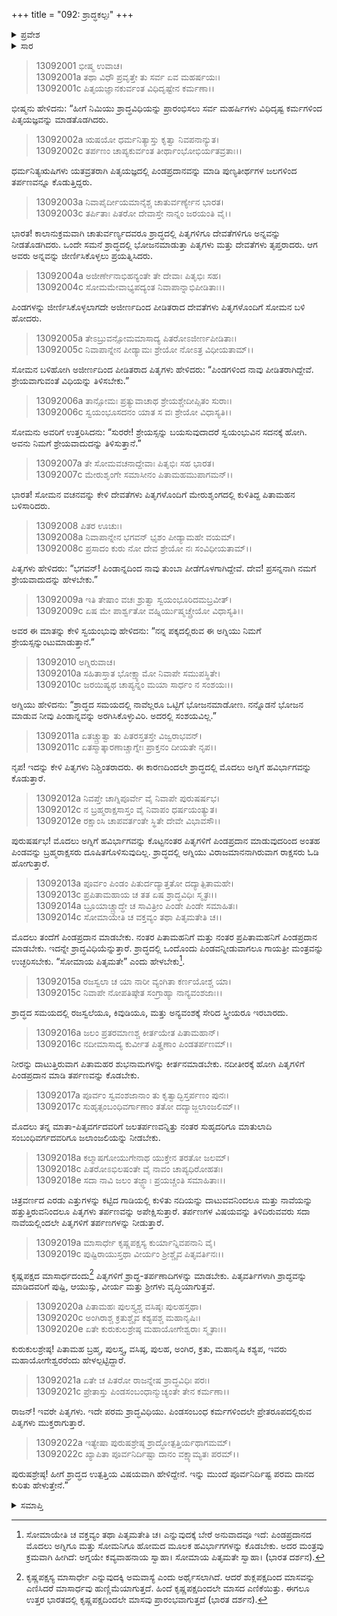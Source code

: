 +++
title = "092: ಶ್ರಾದ್ಧಕಲ್ಪಃ"
+++

<details><summary>ಪ್ರವೇಶ</summary>


।।   ಓಂ ಓಂ ನಮೋ ನಾರಾಯಣಾಯ।।   ಶ್ರೀ ವೇದವ್ಯಾಸಾಯ ನಮಃ ।।

ಶ್ರೀ ಕೃಷ್ಣದ್ವೈಪಾಯನ ವೇದವ್ಯಾಸ ವಿರಚಿತ  

**ಶ್ರೀ ಮಹಾಭಾರತ**

**ಅನುಶಾಸನ ಪರ್ವ**

**ದಾನಧರ್ಮ ಪರ್ವ**

**ಅಧ್ಯಾಯ 92**


</details>

<details><summary>ಸಾರ</summary>

ಶ್ರಾದ್ಧಾನ್ನವನ್ನು ಜೀರ್ಣಿಸಿಕೊಳ್ಳಲಾಗದೇ ಪಿತೃದೇವತೆಗಳು ಮತ್ತು ದೇವತೆಗಳು ಪಿತಾಮಹನಲ್ಲಿಗೆ ಹೋದುದು; ಅಗ್ನಿಯು ಅವರ ಅಜೀರ್ಣವನ್ನು ನಿವಾರಿಸಿದುದು; ಶ್ರಾದ್ಧದಲ್ಲಿ ತೃಪ್ತರಾದ ಪಿತೃಗಳ ಆಶೀರ್ವಾದ (1-22).


</details>



> 13092001 ಭೀಷ್ಮ ಉವಾಚ।   
13092001a ತಥಾ ವಿಧೌ ಪ್ರವೃತ್ತೇ ತು ಸರ್ವ ಏವ ಮಹರ್ಷಯಃ।  
13092001c ಪಿತೃಯಜ್ಞಾನಕುರ್ವಂತ ವಿಧಿದೃಷ್ಟೇನ ಕರ್ಮಣಾ।।

ಭೀಷ್ಮನು ಹೇಳಿದನು: “ಹೀಗೆ ನಿಮಿಯು ಶ್ರಾದ್ಧವಿಧಿಯನ್ನು ಪ್ರಾರಂಭಿಸಲು ಸರ್ವ ಮಹರ್ಷಿಗಳು ವಿಧಿದೃಷ್ಟ ಕರ್ಮಗಳಿಂದ ಪಿತೃಯಜ್ಞವನ್ನು ಮಾಡತೊಡಗಿದರು.

> 13092002a ಋಷಯೋ ಧರ್ಮನಿತ್ಯಾಸ್ತು ಕೃತ್ವಾ ನಿವಪನಾನ್ಯುತ।  
13092002c ತರ್ಪಣಂ ಚಾಪ್ಯಕುರ್ವಂತ ತೀರ್ಥಾಂಭೋಭಿರ್ಯತವ್ರತಾಃ।।

ಧರ್ಮನಿತ್ಯಋಷಿಗಳು ಯತವ್ರತರಾಗಿ ಪಿತೃಯಜ್ಞದಲ್ಲಿ ಪಿಂಡಪ್ರದಾನವನ್ನು ಮಾಡಿ ಪುಣ್ಯತೀರ್ಥಗಳ ಜಲಗಳಿಂದ ತರ್ಪಣವನ್ನೂ ಕೊಡುತ್ತಿದ್ದರು.

> 13092003a ನಿವಾಪೈರ್ದೀಯಮಾನೈಶ್ಚ ಚಾತುರ್ವರ್ಣ್ಯೇನ ಭಾರತ।  
13092003c ತರ್ಪಿತಾಃ ಪಿತರೋ ದೇವಾಸ್ತೇ ನಾನ್ನಂ ಜರಯಂತಿ ವೈ।।

ಭಾರತ! ಕಾಲಾನುಕ್ರಮವಾಗಿ ಚಾತುರ್ವರ್ಣ್ಯದವರೂ ಶ್ರಾದ್ಧದಲ್ಲಿ ಪಿತೃಗಳಿಗೂ ದೇವತೆಗಳಿಗೂ ಅನ್ನವನ್ನು ನೀಡತೊಡಗಿದರು. ಒಂದೇ ಸಮನೆ ಶ್ರಾದ್ಧದಲ್ಲಿ ಭೋಜನಮಾಡುತ್ತಾ ಪಿತೃಗಳು ಮತ್ತು ದೇವತೆಗಳು ತೃಪ್ತರಾದರು. ಆಗ ಅವರು ಅನ್ನವನ್ನು ಜೀರ್ಣಿಸಿಕೊಳ್ಳಲು ಪ್ರಯತ್ನಿಸಿದರು.

> 13092004a ಅಜೀರ್ಣೇನಾಭಿಹನ್ಯಂತೇ ತೇ ದೇವಾಃ ಪಿತೃಭಿಃ ಸಹ।  
13092004c ಸೋಮಮೇವಾಭ್ಯಪದ್ಯಂತ ನಿವಾಪಾನ್ನಾಭಿಪೀಡಿತಾಃ।।

ಪಿಂಡಗಳನ್ನು ಜೀರ್ಣಿಸಿಕೊಳ್ಳಲಾಗದೇ ಅಜೀರ್ಣದಿಂದ ಪೀಡಿತರಾದ ದೇವತೆಗಳು ಪಿತೃಗಳೊಂದಿಗೆ ಸೋಮನ ಬಳಿ ಹೋದರು.

> 13092005a ತೇಽಬ್ರುವನ್ಸೋಮಮಾಸಾದ್ಯ ಪಿತರೋಽಜೀರ್ಣಪೀಡಿತಾಃ।  
13092005c ನಿವಾಪಾನ್ನೇನ ಪೀಡ್ಯಾಮಃ ಶ್ರೇಯೋ ನೋಽತ್ರ ವಿಧೀಯತಾಮ್।।

ಸೋಮನ ಬಳಿಹೋಗಿ ಅಜೀರ್ಣದಿಂದ ಪೀಡಿತರಾದ ಪಿತೃಗಳು ಹೇಳಿದರು: “ಪಿಂಡಗಳಿಂದ ನಾವು ಪೀಡಿತರಾಗಿದ್ದೇವೆ. ಶ್ರೇಯವಾಗುವಂತೆ ವಿಧಿಯನ್ನು ತಿಳಿಸಬೇಕು.”

> 13092006a ತಾನ್ಸೋಮಃ ಪ್ರತ್ಯುವಾಚಾಥ ಶ್ರೇಯಶ್ಚೇದೀಪ್ಸಿತಂ ಸುರಾಃ।  
13092006c ಸ್ವಯಂಭೂಸದನಂ ಯಾತ ಸ ವಃ ಶ್ರೇಯೋ ವಿಧಾಸ್ಯತಿ।।

ಸೋಮನು ಅವರಿಗೆ ಉತ್ತರಿಸಿದನು: “ಸುರರೇ! ಶ್ರೇಯಸ್ಸನ್ನು ಬಯಸುವುದಾದರೆ ಸ್ವಯಂಭುವಿನ ಸದನಕ್ಕೆ ಹೋಗಿ. ಅವನು ನಿಮಗೆ ಶ್ರೇಯವಾದುದನ್ನು ತಿಳಿಸುತ್ತಾನೆ.”

> 13092007a ತೇ ಸೋಮವಚನಾದ್ದೇವಾಃ ಪಿತೃಭಿಃ ಸಹ ಭಾರತ।  
13092007c ಮೇರುಶೃಂಗೇ ಸಮಾಸೀನಂ ಪಿತಾಮಹಮುಪಾಗಮನ್।।

ಭಾರತ! ಸೋಮನ ವಚನವನ್ನು ಕೇಳಿ ದೇವತೆಗಳು ಪಿತೃಗಳೊಂದಿಗೆ ಮೇರುಶೃಂಗದಲ್ಲಿ ಕುಳಿತಿದ್ದ ಪಿತಾಮಹನ ಬಳಿಸಾರಿದರು.

> 13092008 ಪಿತರ ಊಚುಃ।  
13092008a ನಿವಾಪಾನ್ನೇನ ಭಗವನ್ ಭೃಶಂ ಪೀಡ್ಯಾಮಹೇ ವಯಮ್।  
13092008c ಪ್ರಸಾದಂ ಕುರು ನೋ ದೇವ ಶ್ರೇಯೋ ನಃ ಸಂವಿಧೀಯತಾಮ್।।

ಪಿತೃಗಳು ಹೇಳಿದರು: “ಭಗವನ್! ಪಿಂಡಾನ್ನದಿಂದ ನಾವು ತುಂಬಾ ಪೀಡೆಗೊಳಗಾಗಿದ್ದೇವೆ. ದೇವ! ಪ್ರಸನ್ನನಾಗಿ ನಮಗೆ ಶ್ರೇಯವಾದುದನ್ನು ಹೇಳಬೇಕು.”

> 13092009a ಇತಿ ತೇಷಾಂ ವಚಃ ಶ್ರುತ್ವಾ ಸ್ವಯಂಭೂರಿದಮಬ್ರವೀತ್।  
13092009c ಏಷ ಮೇ ಪಾರ್ಶ್ವತೋ ವಹ್ನಿರ್ಯುಷ್ಮಚ್ಚ್ರೇಯೋ ವಿಧಾಸ್ಯತಿ।।

ಅವರ ಈ ಮಾತನ್ನು ಕೇಳಿ ಸ್ವಯಂಭುವು ಹೇಳಿದನು: “ನನ್ನ ಪಕ್ಕದಲ್ಲಿರುವ ಈ ಅಗ್ನಿಯು ನಿಮಗೆ ಶ್ರೇಯಸ್ಸನ್ನುಂಟುಮಾಡುತ್ತಾನೆ.”

> 13092010 ಅಗ್ನಿರುವಾಚ।  
13092010a ಸಹಿತಾಸ್ತಾತ ಭೋಕ್ಷ್ಯಾಮೋ ನಿವಾಪೇ ಸಮುಪಸ್ಥಿತೇ।  
13092010c ಜರಯಿಷ್ಯಥ ಚಾಪ್ಯನ್ನಂ ಮಯಾ ಸಾರ್ಧಂ ನ ಸಂಶಯಃ।।

ಅಗ್ನಿಯು ಹೇಳಿದನು: “ಶ್ರಾದ್ಧದ ಸಮಯದಲ್ಲಿ ನಾವೆಲ್ಲರೂ ಒಟ್ಟಿಗೆ ಭೋಜನಮಾಡೋಣ. ನನ್ನೊಡನೆ ಭೋಜನ ಮಾಡುವ ನೀವು ಪಿಂಡಾನ್ನವನ್ನು ಅರಗಿಸಿಕೊಳ್ಳುವಿರಿ. ಅದರಲ್ಲಿ ಸಂಶಯವಿಲ್ಲ.”

> 13092011a ಏತಚ್ಚ್ರುತ್ವಾ ತು ಪಿತರಸ್ತತಸ್ತೇ ವಿಜ್ವರಾಭವನ್।  
13092011c ಏತಸ್ಮಾತ್ಕಾರಣಾಚ್ಚಾಗ್ನೇಃ ಪ್ರಾಕ್ತನಂ ದೀಯತೇ ನೃಪ।।

ನೃಪ! ಇದನ್ನು ಕೇಳಿ ಪಿತೃಗಳು ನಿಶ್ಚಿಂತರಾದರು. ಈ ಕಾರಣದಿಂದಲೇ ಶ್ರಾದ್ಧದಲ್ಲಿ ಮೊದಲು ಅಗ್ನಿಗೆ ಹವಿರ್ಭಾಗವನ್ನು ಕೊಡುತ್ತಾರೆ.

> 13092012a ನಿವಪ್ತೇ ಚಾಗ್ನಿಪೂರ್ವೇ ವೈ ನಿವಾಪೇ ಪುರುಷರ್ಷಭ।  
13092012c ನ ಬ್ರಹ್ಮರಾಕ್ಷಸಾಸ್ತಂ ವೈ ನಿವಾಪಂ ಧರ್ಷಯಂತ್ಯುತ।  
13092012e ರಕ್ಷಾಂಸಿ ಚಾಪವರ್ತಂತೇ ಸ್ಥಿತೇ ದೇವೇ ವಿಭಾವಸೌ।।

ಪುರುಷರ್ಷಭ! ಮೊದಲು ಅಗ್ನಿಗೆ ಹವಿರ್ಭಾಗವನ್ನು ಕೊಟ್ಟನಂತರ ಪಿತೃಗಳಿಗೆ ಪಿಂಡಪ್ರದಾನ ಮಾಡುವುದರಿಂದ ಅಂತಹ ಪಿಂಡವನ್ನು ಬ್ರಹ್ಮರಾಕ್ಷಸರು ದೂಷಿತಗೊಳಿಸುವುದಿಲ್ಲ. ಶ್ರಾದ್ಧದಲ್ಲಿ ಅಗ್ನಿಯು ವಿರಾಜಮಾನನಾಗಿರುವಾಗ ರಾಕ್ಷಸರು ಓಡಿ ಹೋಗುತ್ತಾರೆ.

> 13092013a ಪೂರ್ವಂ ಪಿಂಡಂ ಪಿತುರ್ದದ್ಯಾತ್ತತೋ ದದ್ಯಾತ್ಪಿತಾಮಹೇ।  
13092013c ಪ್ರಪಿತಾಮಹಾಯ ಚ ತತ ಏಷ ಶ್ರಾದ್ಧವಿಧಿಃ ಸ್ಮೃತಃ।।  
13092014a ಬ್ರೂಯಾಚ್ಚ್ರಾದ್ಧೇ ಚ ಸಾವಿತ್ರೀಂ ಪಿಂಡೇ ಪಿಂಡೇ ಸಮಾಹಿತಃ।  
13092014c ಸೋಮಾಯೇತಿ ಚ ವಕ್ತವ್ಯಂ ತಥಾ ಪಿತೃಮತೇತಿ ಚ।।

ಮೊದಲು ತಂದೆಗೆ ಪಿಂಡಪ್ರದಾನ ಮಾಡಬೇಕು. ನಂತರ ಪಿತಾಮಹನಿಗೆ ಮತ್ತು ನಂತರ ಪ್ರಪಿತಾಮಹನಿಗೆ ಪಿಂಡಪ್ರದಾನ ಮಾಡಬೇಕು. ಇದನ್ನೇ ಶ್ರಾದ್ಧವಿಧಿಯೆನ್ನುತ್ತಾರೆ. ಶ್ರಾದ್ಧದಲ್ಲಿ ಒಂದೊಂದು ಪಿಂಡವನ್ನೀಡುವಾಗಲೂ ಗಾಯತ್ರೀ ಮಂತ್ರವನ್ನು ಉಚ್ಛರಿಸಬೇಕು. “ಸೋಮಾಯ ಪಿತೃಮತೇ” ಎಂದು ಹೇಳಬೇಕು[^1].

> 13092015a ರಜಸ್ವಲಾ ಚ ಯಾ ನಾರೀ ವ್ಯಂಗಿತಾ ಕರ್ಣಯೋಶ್ಚ ಯಾ।  
13092015c ನಿವಾಪೇ ನೋಪತಿಷ್ಠೇತ ಸಂಗ್ರಾಹ್ಯಾ ನಾನ್ಯವಂಶಜಾಃ।।

ಶ್ರಾದ್ಧದ ಸಮಯದಲ್ಲಿ ರಜಸ್ವಲೆಯೂ, ಕಿವುಡಿಯೂ, ಮತ್ತು ಅನ್ಯವಂಶಕ್ಕೆ ಸೇರಿದ ಸ್ತ್ರೀಯರೂ ಇರಬಾರದು.

> 13092016a ಜಲಂ ಪ್ರತರಮಾಣಶ್ಚ ಕೀರ್ತಯೇತ ಪಿತಾಮಹಾನ್।  
13092016c ನದೀಮಾಸಾದ್ಯ ಕುರ್ವೀತ ಪಿತೄಣಾಂ ಪಿಂಡತರ್ಪಣಮ್।।

ನೀರನ್ನು ದಾಟುತ್ತಿರುವಾಗ ಪಿತಾಮಹರ ಶುಭನಾಮಗಳನ್ನು ಕೀರ್ತನಮಾಡಬೇಕು. ನದೀತೀರಕ್ಕೆ ಹೋಗಿ ಪಿತೃಗಳಿಗೆ ಪಿಂಡಪ್ರದಾನ ಮಾಡಿ ತರ್ಪಣವನ್ನು ಕೊಡಬೇಕು.

> 13092017a ಪೂರ್ವಂ ಸ್ವವಂಶಜಾನಾಂ ತು ಕೃತ್ವಾದ್ಭಿಸ್ತರ್ಪಣಂ ಪುನಃ।  
13092017c ಸುಹೃತ್ಸಂಬಂಧಿವರ್ಗಾಣಾಂ ತತೋ ದದ್ಯಾಜ್ಜಲಾಂಜಲಿಮ್।।

ಮೊದಲು ತನ್ನ ಮಾತಾ-ಪಿತೃವರ್ಗದವರಿಗೆ ಜಲತರ್ಪಣವನ್ನಿತ್ತು ನಂತರ ಸುಹೃದರಿಗೂ ಮಾತುಲಾದಿ ಸಂಬಂಧಿವರ್ಗದವರಿಗೂ ಜಲಾಂಜಲಿಯನ್ನು ನೀಡಬೇಕು.

> 13092018a ಕಲ್ಮಾಷಗೋಯುಗೇನಾಥ ಯುಕ್ತೇನ ತರತೋ ಜಲಮ್।  
13092018c ಪಿತರೋಽಭಿಲಷಂತೇ ವೈ ನಾವಂ ಚಾಪ್ಯಧಿರೋಹತಃ।  
13092018e ಸದಾ ನಾವಿ ಜಲಂ ತಜ್ಜ್ಞಾಃ ಪ್ರಯಚ್ಚಂತಿ ಸಮಾಹಿತಾಃ।।

ಚಿತ್ರವರ್ಣದ ಎರಡು ಎತ್ತುಗಳನ್ನು ಕಟ್ಟಿದ ಗಾಡಿಯಲ್ಲಿ ಕುಳಿತು ನದಿಯನ್ನು ದಾಟುವವನಿಂದಲೂ ಮತ್ತು ನಾವೆಯನ್ನು ಹತ್ತುತ್ತಿರುವನಿಂದಲೂ ಪಿತೃಗಳು ತರ್ಪಣವನ್ನು ಅಪೇಕ್ಷಿಸುತ್ತಾರೆ. ತರ್ಪಣಗಳ ವಿಷಯವನ್ನು ತಿಳಿದಿರುವವರು ಸದಾ ನಾವೆಯಲ್ಲಿಂದಲೇ ಪಿತೃಗಳಿಗೆ ತರ್ಪಣಗಳನ್ನು ನೀಡುತ್ತಾರೆ.

> 13092019a ಮಾಸಾರ್ಧೇ ಕೃಷ್ಣಪಕ್ಷಸ್ಯ ಕುರ್ಯಾನ್ನಿವಪನಾನಿ ವೈ।  
13092019c ಪುಷ್ಟಿರಾಯುಸ್ತಥಾ ವೀರ್ಯಂ ಶ್ರೀಶ್ಚೈವ ಪಿತೃವರ್ತಿನಃ।।

ಕೃಷ್ಣಪಕ್ಷದ ಮಾಸಾರ್ಧದಂದು[^2] ಪಿತೃಗಳಿಗೆ ಶ್ರಾದ್ಧ-ತರ್ಪಣಾದಿಗಳನ್ನು ಮಾಡಬೇಕು. ಪಿತೃವರ್ತಿಗಳಾಗಿ ಶ್ರಾದ್ಧವನ್ನು ಮಾಡಿದವರಿಗೆ ಪುಷ್ಟಿ, ಆಯುಸ್ಸು, ವೀರ್ಯ ಮತ್ತು ಶ್ರೀಗಳು ವೃದ್ಧಿಯಾಗುತ್ತವೆ.

> 13092020a ಪಿತಾಮಹಃ ಪುಲಸ್ತ್ಯಶ್ಚ ವಸಿಷ್ಠಃ ಪುಲಹಸ್ತಥಾ।  
13092020c ಅಂಗಿರಾಶ್ಚ ಕ್ರತುಶ್ಚೈವ ಕಶ್ಯಪಶ್ಚ ಮಹಾನೃಷಿಃ।  
13092020e ಏತೇ ಕುರುಕುಲಶ್ರೇಷ್ಠ ಮಹಾಯೋಗೇಶ್ವರಾಃ ಸ್ಮೃತಾಃ।।

ಕುರುಕುಲಶ್ರೇಷ್ಠ! ಪಿತಾಮಹ ಬ್ರಹ್ಮ, ಪುಲಸ್ತ್ಯ, ವಸಿಷ್ಠ, ಪುಲಹ, ಅಂಗಿರ, ಕ್ರತು, ಮಹಾನೃಷಿ ಕಶ್ಯಪ, ಇವರು ಮಹಾಯೋಗೇಶ್ವರರೆಂದು ಹೇಳಲ್ಪಟ್ಟಿದ್ದಾರೆ.

> 13092021a ಏತೇ ಚ ಪಿತರೋ ರಾಜನ್ನೇಷ ಶ್ರಾದ್ಧವಿಧಿಃ ಪರಃ।  
13092021c ಪ್ರೇತಾಸ್ತು ಪಿಂಡಸಂಬಂಧಾನ್ಮುಚ್ಯಂತೇ ತೇನ ಕರ್ಮಣಾ।।

ರಾಜನ್! ಇವರೇ ಪಿತೃಗಳು. ಇದೇ ಪರಮ ಶ್ರಾದ್ಧವಿಧಿಯು. ಪಿಂಡಸಂಬಂಧ ಕರ್ಮಗಳಿಂದಲೇ ಪ್ರೇತರೂಪದಲ್ಲಿರುವ ಪಿತೃಗಳು ಮುಕ್ತರಾಗುತ್ತಾರೆ.

> 13092022a ಇತ್ಯೇಷಾ ಪುರುಷಶ್ರೇಷ್ಠ ಶ್ರಾದ್ಧೋತ್ಪತ್ತಿರ್ಯಥಾಗಮಮ್।  
13092022c ಖ್ಯಾಪಿತಾ ಪೂರ್ವನಿರ್ದಿಷ್ಟಾ ದಾನಂ ವಕ್ಷ್ಯಾಮ್ಯತಃ ಪರಮ್।।

ಪುರುಷಶ್ರೇಷ್ಠ! ಹೀಗೆ ಶ್ರಾದ್ಧದ ಉತ್ಪತ್ತಿಯ ವಿಷಯವಾಗಿ ಹೇಳಿದ್ದೇನೆ. ಇನ್ನು ಮುಂದೆ ಪೂರ್ವನಿರ್ದಿಷ್ಟ ಪರಮ ದಾನದ ಕುರಿತು ಹೇಳುತ್ತೇನೆ.”



<details><summary>ಸಮಾಪ್ತಿ</summary>


ಇತಿ ಶ್ರೀಮಹಾಭಾರತೇ ಅನುಶಾಸನಪರ್ವಣಿ ದಾನಧರ್ಮಪರ್ವಣಿ ಶ್ರಾದ್ಧಕಲ್ಪೇ ದ್ವಿನವತಿತಮೋಽಧ್ಯಾಯಃ।।  
ಇದು ಶ್ರೀಮಹಾಭಾರತದಲ್ಲಿ ಅನುಶಾಸನಪರ್ವದಲ್ಲಿ ದಾನಧರ್ಮಪರ್ವದಲ್ಲಿ ಶ್ರಾದ್ಧಕಲ್ಪ ಎನ್ನುವ ತೊಂಭತ್ತೆರಡನೇ ಅಧ್ಯಾಯವು.



</details>

[^1]: ಸೋಮಾಯೇತಿ ಚ ವಕ್ತವ್ಯಂ ತಥಾ ಪಿತೃಮತೇತಿ ಚ।   ಎನ್ನುವುದಕ್ಕೆ ಬೇರೆ ಅನುವಾದವೂ ಇದೆ: ಪಿಂಡಪ್ರದಾನದ ಮೊದಲು ಅಗ್ನಿಗೂ ಮತ್ತು ಸೋಮನಿಗೂ ಹೋಮದ ಮೂಲಕ ಹವಿರ್ಭಾಗಗಳನ್ನು ಕೊಡಬೇಕು. ಅದರ ಮಂತ್ರವು ಕ್ರಮವಾಗಿ ಹೀಗಿದೆ: ಅಗ್ನಯೇ ಕವ್ಯವಾಹನಾಯ ಸ್ವಾಹಾ।   ಸೋಮಾಯ ಪಿತೃಮತೇ ಸ್ವಾಹಾ।   (ಭಾರತ ದರ್ಶನ).

[^2]: ಕೃಷ್ಣಪಕ್ಷಸ್ಯ ಮಾಸಾರ್ಧೇ ಎನ್ನುವುದಕ್ಕಿ ಅಮವಾಸ್ಯೆ ಎಂದು ಅರ್ಥೈಸಲಾಗಿದೆ. ಆದರೆ ಶುಕ್ಲಪಕ್ಷದಿಂದ ಮಾಸವನ್ನು ಎಣಿಸಿದರೆ ಮಾಸಾರ್ಧವು ಹುಣ್ಣಿಮೆಯಾಗುತ್ತದೆ. ಹಿಂದೆ ಕೃಷ್ಣಪಕ್ಷದಿಂದಲೇ ಮಾಸದ ಎಣಿಕೆಯಿತ್ತು. ಈಗಲೂ ಉತ್ತರ ಭಾರತದಲ್ಲಿ ಕೃಷ್ಣಪಕ್ಷದಿಂದಲೇ ಮಾಸವು ಪ್ರಾರಂಭವಾಗುತ್ತದೆ (ಭಾರತ ದರ್ಶನ).


